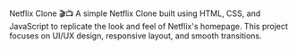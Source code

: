 Netflix Clone 🎬📺
A simple Netflix Clone built using HTML, CSS, and JavaScript to replicate the look and feel of Netflix's homepage. This project focuses on UI/UX design, responsive layout, and smooth transitions.
